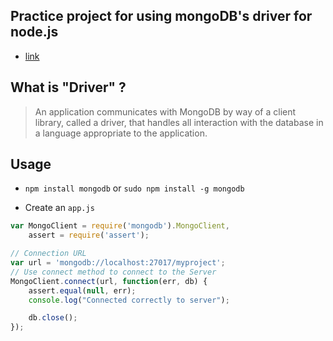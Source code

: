 ## Practice project for using mongoDB's driver for node.js

- [link](http://mongodb.github.io/node-mongodb-native/2.0/)



## What is "Driver" ?

> An application communicates with MongoDB by way of a client library, called a driver, that handles all interaction with the database in a language appropriate to the application.

## Usage

- `npm install mongodb` or `sudo npm install -g mongodb`

- Create an `app.js`

```javascript
var MongoClient = require('mongodb').MongoClient,
    assert = require('assert');

// Connection URL
var url = 'mongodb://localhost:27017/myproject';
// Use connect method to connect to the Server
MongoClient.connect(url, function(err, db) {
    assert.equal(null, err);
    console.log("Connected correctly to server");

    db.close();
});
```
